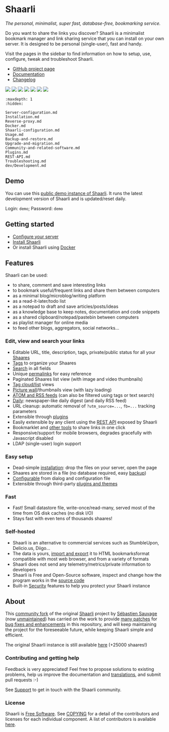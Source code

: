 # Shaarli

_The personal, minimalist, super fast, database-free, bookmarking service._

Do you want to share the links you discover? Shaarli is a minimalist bookmark manager and link sharing service that you can install on your own server. It is designed to be personal (single-user), fast and handy.

Visit the pages in the sidebar to find information on how to setup, use, configure, tweak and troubleshoot Shaarli.

* [GitHub project page](https://github.com/shaarli/Shaarli)
* [Documentation](https://shaarli.readthedocs.io/)
* [Changelog](https://github.com/shaarli/Shaarli/blob/master/CHANGELOG.md)


[![](https://i.imgur.com/8wEBRSG.png)](https://i.imgur.com/WWPfSj0.png) [![](https://i.imgur.com/93PpLLs.png)](https://i.imgur.com/V09kAQt.png) [![](https://i.imgur.com/rrsjWYy.png)](https://i.imgur.com/TZzGHMs.png) [![](https://i.imgur.com/8iRzHfe.png)](https://i.imgur.com/sfJJ6NT.png) [![](https://i.imgur.com/GjZGvIh.png)](https://i.imgur.com/QsedIuJ.png) [![](https://i.imgur.com/TFZ9PEq.png)](https://i.imgur.com/KdtF8Ll.png) [![](https://i.imgur.com/tVvD3gH.png)](https://i.imgur.com/zGF4d6L.jpg)

```{toctree}
:maxdepth: 1
:hidden:

Server-configuration.md
Installation.md
Reverse-proxy.md
Docker.md
Shaarli-configuration.md
Usage.md
Backup-and-restore.md
Upgrade-and-migration.md
Community-and-related-software.md
Plugins.md
REST-API.md
Troubleshooting.md
dev/Development.md
```

## Demo

You can use this [public demo instance of Shaarli](https://demo.shaarli.org).
It runs the latest development version of Shaarli and is updated/reset daily.

Login: `demo`; Password: `demo`


## Getting started

- [Configure your server](Server-configuration.md)
- [Install Shaarli](Installation.md)
- Or install Shaarli using [Docker](Docker.md)


## Features

Shaarli can be used:

- to share, comment and save interesting links
- to bookmark useful/frequent links and share them between computers
- as a minimal blog/microblog/writing platform
- as a read-it-later/todo list
- as a notepad to draft and save articles/posts/ideas
- as a knowledge base to keep notes, documentation and code snippets
- as a shared clipboard/notepad/pastebin between computers
- as playlist manager for online media
- to feed other blogs, aggregators, social networks...

### Edit, view and search your links

- Editable URL, title, description, tags, private/public status for all your [Shaares](Usage.md)
- [Tags](Usage.md#tags) to organize your Shaares
- [Search](Usage.md#search) in all fields
- Unique [permalinks](Usage.md#permalinks) for easy reference
- Paginated Shaares list view (with image and video thumbnails)
- [Tag cloud/list](Usage.md#tag-cloud) views
- [Picture wall](Usage.md#picture-wall)/thumbnails view (with lazy loading)
- [ATOM and RSS feeds](Usage.md#rss-feeds) (can also be filtered using tags or text search)
- [Daily](Usage.md#daily): newspaper-like daily digest (and daily RSS feed)
- URL cleanup: automatic removal of `?utm_source=...`, `fb=...` tracking parameters
- Extensible through [plugins](Plugins.md)
- Easily extensible by any client using the [REST API](REST-API.md) exposed by Shaarli
- Bookmarklet and [other tools](Community-and-related-software.md) to share links in one click
- Responsive/support for mobile browsers, degrades gracefully with Javascript disabled
- LDAP (single-user) login support


### Easy setup

- Dead-simple [installation](Installation.md): drop the files on your server, open the page
- Shaares are stored in a file (no database required, easy [backup](Backup-and-restore.md))
- [Configurable](Shaarli-configuration.md) from dialog and configuration file
- Extensible through third-party [plugins and themes](Community-and-related-software.md)


### Fast

- Fast! Small datastore file, write-once/read-many, served most of the time from OS disk caches (no disk I/O)
- Stays fast with even tens of thousands shaares!


### Self-hosted

- Shaarli is an alternative to commercial services such as StumbleUpon, Delicio.us, Diigo...
- The data is yours, [import and export](Usage.md#import-export) it to HTML bookmarksformat compatible with most web browser, and from a variety of formats
- Shaarli does not send any telemetry/metrics/private information to developers
- Shaarli is Free and Open-Source software, inspect and change how the program works in the [source code](https://github.com/shaarli/Shaarli)
- Built-in [Security](dev/Development.md#security) features to help you protect your Shaarli instance


## About

This [community fork](https://github.com/shaarli/Shaarli) of the original [Shaarli](https://github.com/sebsauvage/Shaarli/) project by [Sébastien Sauvage](http://sebsauvage.net/) (now [unmaintained](https://github.com/sebsauvage/Shaarli/issues/191)) has carried on the work to provide [many patches](https://github.com/shaarli/Shaarli/compare/sebsauvage:master...master) for [bug fixes and enhancements](https://github.com/shaarli/Shaarli/issues?q=is%3Aclosed+) in this repository, and will keep maintaining the project for the foreseeable future, while keeping Shaarli simple and efficient.

The original Shaarli instance is still available [here](https://sebsauvage.net/links/) (+25000 shaares!)


### Contributing and getting help

Feedback is very appreciated! Feel free to propose solutions to existing problems, help us improve the documentation and [translations](dev/Development.md#translations), and submit pull requests :-)

See [Support](Troubleshooting.md#support) to get in touch with the Shaarli community.


### License

Shaarli is [Free Software](http://en.wikipedia.org/wiki/Free_software). See [COPYING](https://github.com/shaarli/Shaarli/blob/master/COPYING) for a detail of the contributors and licenses for each individual component. A list of contributors is available [here](https://github.com/shaarli/Shaarli/blob/master/AUTHORS).
